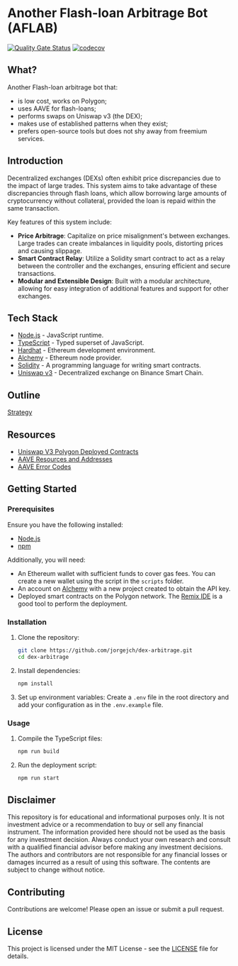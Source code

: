 # Another Flash-loan Arbitrage Bot (AFLAB)

[![Quality Gate Status](https://sonarcloud.io/api/project_badges/measure?project=jorgejch_dex-arbitrage&metric=alert_status)](https://sonarcloud.io/summary/new_code?id=jorgejch_dex-arbitrage)
[![codecov](https://codecov.io/gh/jorgejch/dex-arbitrage/graph/badge.svg?token=lA5UzK4rHI)](https://codecov.io/gh/jorgejch/dex-arbitrage)

## What?

Another Flash-loan arbitrage bot that:

- is low cost, works on Polygon;
- uses AAVE for flash-loans;
- performs swaps on Uniswap v3 (the DEX);
- makes use of established patterns when they exist;
- prefers open-source tools but does not shy away from freemium services.

## Introduction

Decentralized exchanges (DEXs) often exhibit price discrepancies due to the impact of large trades. This system aims to
take advantage of these discrepancies through flash loans, which allow borrowing large amounts of cryptocurrency without
collateral, provided the loan is repaid within the same transaction.

Key features of this system include:

- **Price Arbitrage**: Capitalize on price misalignment's between exchanges. Large trades can create imbalances in
  liquidity pools, distorting prices and causing slippage.
- **Smart Contract Relay**: Utilize a Solidity smart contract to act as a relay between the controller and the
  exchanges, ensuring efficient and secure transactions.
- **Modular and Extensible Design**: Built with a modular architecture, allowing for easy integration of additional
  features and support for other exchanges.

## Tech Stack

- [Node.js](https://nodejs.org) - JavaScript runtime.
- [TypeScript](https://www.typescriptlang.org) - Typed superset of JavaScript.
- [Hardhat](https://hardhat.org) - Ethereum development environment.
- [Alchemy](https://www.alchemy.com) - Ethereum node provider.
- [Solidity](https://soliditylang.org) - A programming language for writing smart contracts.
- [Uniswap v3](https://app.uniswap.org/) - Decentralized exchange on Binance Smart Chain.

## Outline

[Strategy](STRATEGY.md)

## Resources

- [Uniswap V3 Polygon Deployed Contracts](https://docs.uniswap.org/contracts/v3/reference/deployments/polygon-deployments)
- [AAVE Resources and Addresses](https://aave.com/docs/resources/addresses)
- [AAVE Error Codes](https://github.com/aave/aave-v3-core/blob/master/contracts/protocol/libraries/helpers/Errors.sol)

## Getting Started

### Prerequisites

Ensure you have the following installed:

- [Node.js](https://nodejs.org)
- [npm](https://www.npmjs.com/)

Additionally, you will need:

- An Ethereum wallet with sufficient funds to cover gas fees. You can create a new wallet using the script in the
  `scripts` folder.
- An account on [Alchemy](https://www.alchemy.com/) with a new project created to obtain the API key.
- Deployed smart contracts on the Polygon network. The [Remix IDE](https://remix.ethereum.org/) is a good tool to
  perform the deployment.

### Installation

1. Clone the repository:

    ```sh
    git clone https://github.com/jorgejch/dex-arbitrage.git
    cd dex-arbitrage
    ```

2. Install dependencies:

    ```sh
    npm install
    ```

3. Set up environment variables: Create a `.env` file in the root directory and add your configuration as in the
   `.env.example` file.

### Usage

1. Compile the TypeScript files:

    ```sh
    npm run build
    ```

2. Run the deployment script:

    ```sh
    npm run start
    ```

## Disclaimer

This repository is for educational and informational purposes only. It is not investment advice or a recommendation to
buy or sell any financial instrument. The information provided here should not be used as the basis for any investment
decision. Always conduct your own research and consult with a qualified financial advisor before making any investment
decisions. The authors and contributors are not responsible for any financial losses or damages incurred as a result of
using this software. The contents are subject to change without notice.

## Contributing

Contributions are welcome! Please open an issue or submit a pull request.

## License

This project is licensed under the MIT License - see the [LICENSE](LICENSE) file for details.
